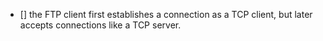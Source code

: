 - []  the FTP client first establishes a connection as a TCP client, but later accepts connections like a TCP server.
